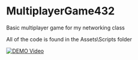 # MultiplayerGame432
Basic multiplayer game for my networking class

All of the code is found in the Assets\Scripts folder

[![DEMO Video](https://img.youtube.com/vi/aabZw4ifxRI/0.jpg)](https://www.youtube.com/watch?v=aabZw4ifxRI "DEMO Video")
